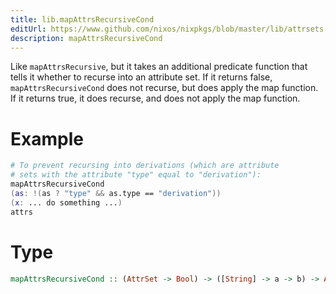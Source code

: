 ```yaml
---
title: lib.mapAttrsRecursiveCond
editUrl: https://www.github.com/nixos/nixpkgs/blob/master/lib/attrsets.nix#L742C5
description: mapAttrsRecursiveCond
---
```


Like `mapAttrsRecursive`, but it takes an additional predicate
function that tells it whether to recurse into an attribute
set.  If it returns false, `mapAttrsRecursiveCond` does not
recurse, but does apply the map function.  If it returns true, it
does recurse, and does not apply the map function.

# Example

```nix
# To prevent recursing into derivations (which are attribute
# sets with the attribute "type" equal to "derivation"):
mapAttrsRecursiveCond
(as: !(as ? "type" && as.type == "derivation"))
(x: ... do something ...)
attrs
```

# Type

```haskell
mapAttrsRecursiveCond :: (AttrSet -> Bool) -> ([String] -> a -> b) -> AttrSet -> AttrSet
```
